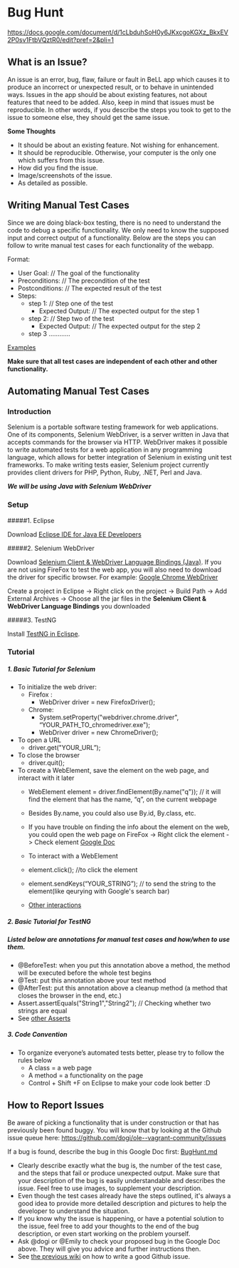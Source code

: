 # Bug Hunt

https://docs.google.com/document/d/1cLbduhSoH0y6JKxcgoKGXz_BkxEV2P0sv1FtbVQztR0/edit?pref=2&pli=1

## What is an Issue?

An issue is an error, bug, flaw, failure or fault in BeLL app which causes it to produce an incorrect or unexpected result, or to behave in unintended ways. Issues in the app should be about existing features, not about features that need to be added. Also, keep in mind that issues must be reproducible. In other words, if you describe the steps you took to get to the issue to someone else, they should get the same issue.

**Some Thoughts**

* It should be about an existing feature. Not wishing for enhancement.
* It should be reproducible. Otherwise, your computer is the only one which suffers from this issue.
* How did you find the issue.
* Image/screenshots of the issue.
* As detailed as possible.

## Writing Manual Test Cases

Since we are doing black-box testing, there is no need to understand the code to debug a specific functionality. We only need to know the supposed input and correct output of a functionality. Below are the steps you can follow to write manual test cases for each functionality of the webapp.

Format:

* User Goal:	// The goal of the functionality
* Preconditions:	// The precondition of the test
* Postconditions:	// The expected result of the test
* Steps:
	* step 1:	// Step one of the test
		* Expected Output:	// The expected output for the step 1
	* step 2:	// Step two of the test
		* Expected Output:	// The expected output for the step 2
	* step 3 ............

[Examples](https://docs.google.com/document/d/16PCc9mVKC1T8yBHOdjeDW80uzHTPO5BEmyq0PjBbZ3I/edit)

**Make sure that all test cases are independent of each other and other functionality.**

## Automating Manual Test Cases

### Introduction

Selenium is a portable software testing framework for web applications. One of its components, Selenium WebDriver, is a server written in Java that accepts commands for the browser via HTTP. WebDriver makes it possible to write automated tests for a web application in any programming language, which allows for better integration of Selenium in existing unit test frameworks. To make writing tests easier, Selenium project currently provides client drivers for PHP, Python, Ruby, .NET, Perl and Java.

***We will be using Java with Selenium WebDriver***

### Setup

#####1. Eclipse

Download [Eclipse IDE for Java EE Developers](https://www.eclipse.org/downloads/)

#####2. Selenium WebDriver

Download [Selenium Client & WebDriver Language Bindings (Java)](http://www.seleniumhq.org/download/). If you are not using FireFox to test the web app, you will also need to download the driver for specific browser. For example: [Google Chrome WebDriver](https://sites.google.com/a/chromium.org/chromedriver/)

Create a project in Eclipse -> Right click on the project -> Build Path -> Add External Archives -> Choose all the jar files in the **Selenium Client & WebDriver Language Bindings** you downloaded

#####3. TestNG

Install [TestNG in Eclispe](http://www.guru99.com/all-about-testng-and-selenium.html).


### Tutorial

##### 1. Basic Tutorial for Selenium

* To initialize the web driver:
	* Firefox :
		* WebDriver driver = new FirefoxDriver();
	* Chrome:
		* System.setProperty("webdriver.chrome.driver", “YOUR_PATH_TO_chromedriver.exe");
		* WebDriver driver = new ChromeDriver();
* To open a URL
	* driver.get("YOUR_URL”);
* To close the browser
	* driver.quit();
* To create a WebElement, save the element on the web page, and interact with it later
	* WebElement element = driver.findElement(By.name("q")); // it will find the element that has the name, “q”, on the current webpage
	* Besides By.name, you could also use By.id, By.class, etc.
	* If you have trouble on finding the info about the element on the web, you could open the web page on FireFox -> Right click the element -> Check element
[Google Doc](https://docs.google.com/document/d/1cLbduhSoH0y6JKxcgoKGXz_BkxEV2P0sv1FtbVQztR0/edit?usp=sharing)

	* To interact with a WebElement
	* element.click(); //to click the element
	* element.sendKeys(“YOUR_STRING”); // to send the string to the element(like qeurying with Google's search bar)
	* [Other interactions](http://seleniumhq.github.io/selenium/docs/api/java/)

##### 2. Basic Tutorial for TestNG
##### Listed below are annotations for manual test cases and how/when to use them.

* @BeforeTest:  when you put this annotation above a method, the method will be executed before the whole test begins
* @Test: put this annotation above your test method
* @AfterTest: put this annotation above a cleanup method (a method that closes the browser in the end, etc.)
* Assert.assertEquals("String1","String2"); // Checking whether two strings are equal
* See [other Asserts](http://testng.org/javadocs/org/testng/Assert.html)

##### 3. Code Convention

* To organize everyone’s automated tests better, please try to follow the rules below
	* A class = a web page
	* A method = a functionality on the page
	* Control + Shift +F on Eclipse to make your code look better :D

## How to Report Issues

Be aware of picking a functionality that is under construction or that has previously been found buggy. You will know that by looking at the Github issue queue here: https://github.com/dogi/ole--vagrant-community/issues

If a bug is found, describe the bug in this Google Doc first: [BugHunt.md](https://docs.google.com/document/d/1cLbduhSoH0y6JKxcgoKGXz_BkxEV2P0sv1FtbVQztR0/edit?pref=2&pli=1)

* Clearly describe exactly what the bug is, the number of the test case, and the steps that fail or produce unexpected output. Make sure that your description of the bug is easily understandable and describes the issue. Feel free to use images, to supplement your description.
* Even though the test cases already have the steps outlined, it's always a good idea to provide more detailed description and pictures to help the developer to understand the situation.
* If you know why the issue is happening, or have a potential solution to the issue, feel free to add your thoughts to the end of the bug description, or even start working on the problem yourself.                                                         
* Ask @dogi or @Emily to check your proposed bug in the Google Doc above. They will give you advice and further instructions then.
* See [the previous wiki](interns/githubissues.md) on how to write a good Github issue.